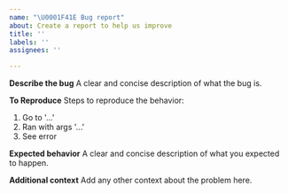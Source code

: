 ```yaml
---
name: "\U0001F41E Bug report"
about: Create a report to help us improve
title: ''
labels: ''
assignees: ''

---
```


<!-- DO NOT INCLUDE ANY CONFIGURATION FILE CONTENT IN YOUR BUG REPORT -->

**Describe the bug**
A clear and concise description of what the bug is.

**To Reproduce**
Steps to reproduce the behavior:
1. Go to '...' 
2. Ran with args '...'
3. See error

<!-- DO NOT INCLUDE ANY CONFIGURATION FILE CONTENT IN YOUR BUG REPORT -->

**Expected behavior**
A clear and concise description of what you expected to happen.

**Additional context**
Add any other context about the problem here.
